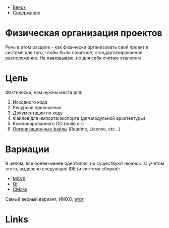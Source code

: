 * [Вверх](../Readme.md)
* [Содержание](../../TableOfContent.md)

# Физическая организация проектов

Речь в этом разделе - как физически организовать свой проект в системе для того, чтобы было понятное, стандартизированное расположение. Не навязвываю, но для себя считаю эталоном

# Цель

Фактически, нам нужны места для:

1. Исходного кода
2. Ресурсов приложения
3. Документации по коду
4. Файлов для импорта/экспорта (для модульной архитектуры)
5. Компилированного ПО (build dir)
6. [Организационные файлы][projFiles] (Readme, License, etc...)

# Вариации

В целом, все более-менее однотипно, но существуют нюансы. С учетом этого, выделено следующие IDE (и система сборки):

* [MSVS](MSVS.md)
* [Qt](Qt.md)
* [CMake](CMake.md)

Самый верный вариант, ИМХО, [этот](CMake.md#модульный-проект)

# Links

[projFiles]: SomeProjFiles.md

